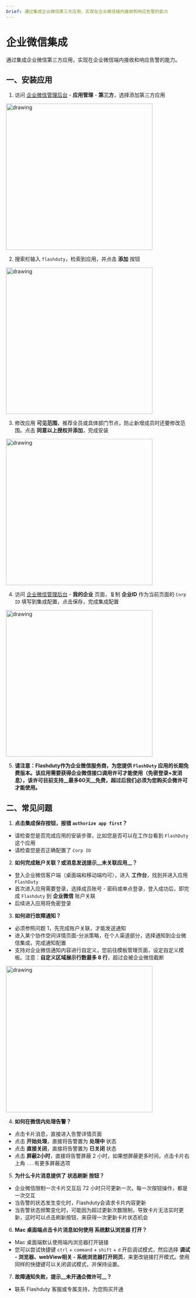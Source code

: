 ```yaml
---
brief: 通过集成企业微信第三方应用，实现在企业微信端内接收和响应告警的能力
---
```


# 企业微信集成

通过集成企业微信第三方应用，实现在企业微信端内接收和响应告警的能力。

## 一、安装应用

1. 访问 [企业微信管理后台](https://work.weixin.qq.com/wework_admin/frame#apps) - __应用管理__ - __第三方__，选择添加第三方应用

<img src="https://fc.3ti.site/zh/flashduty/mixin/instant_messaging/wecom/1.avif" alt="drawing" width="400"/>

2. 搜索栏输入 `flashduty`，检索到应用，并点击 __添加__ 按钮

<img src="https://fc.3ti.site/zh/flashduty/mixin/instant_messaging/wecom/2.avif" alt="drawing" width="400"/>

3. 修改应用 __可见范围__，推荐全员或具体部门节点，防止新增成员时还要修改范围。点击 __同意以上授权并添加__，完成安装

<img src="https://fc.3ti.site/zh/flashduty/mixin/instant_messaging/wecom/3.avif" alt="drawing" width="400"/>

4. 访问 [企业微信管理后台](https://work.weixin.qq.com/wework_admin/frame#apps) - __我的企业__ 页面，复制 __企业ID__ 作为当前页面的 `Corp ID` 填写到集成配置，点击保存，完成集成配置

<img src="https://fc.3ti.site/zh/flashduty/mixin/instant_messaging/wecom/4.avif" alt="drawing" width="400"/>

5. **请注意：Flashduty作为企业微信服务商，为您提供 `FlashDuty` 应用的长期免费版本。该应用需要获得企业微信接口调用许可才能使用（免密登录+发消息），该许可目前支持__最多60天__免费，超过后我们必须为您购买企微许可才能使用。**

## 二、常见问题

1. **点击集成保存按钮，报错 `authorize app first`？**

- 请检查您是否完成应用的安装步骤，比如您是否可以在工作台看到 `FlashDuty` 这个应用
- 请检查您是否正确配置了 `Corp ID`

2. **如何完成账户关联？或消息发送提示__未关联应用__？**

- 登入企业微信客户端（桌面端和移动端均可），进入 __工作台__，找到并进入应用 `FlashDuty`
- 首次进入应用需要登录，选择成员账号 - 密码或单点登录，登入成功后，即完成 `Flashduty` 到 __企业微信__ 账户关联
- 后续进入应用将免密登录

3. **如何进行故障通知？**

- 必须参照问题 1，先完成账户关联，才能发送通知
- 进入某个协作空间详情页面-分派策略，在个人渠道部分，选择通知到企业微信集成，完成通知配置
- 支持对企业微信通知内容进行自定义，您前往模板管理页面，设定自定义模板。注意：**自定义区域展示行数最多 8 行**，超过会被企业微信截断

<img src="https://fc.3ti.site/zh/flashduty/mixin/instant_messaging/wecom/5.avif" alt="drawing" width="400"/>

4. **如何在微信内处理告警？**

- 点击卡片消息，直接进入告警详情页面
- 点击 __开始处理__，直接将告警置为 __处理中__ 状态
- 点击 __直接关闭__，直接将告警置为 __已关闭__ 状态
- 点击 __屏蔽2小时__，直接将告警屏蔽 2 小时，如果想屏蔽更多时间，点击卡片右上角 `...`有更多屏蔽选项

5. **为什么卡片消息提供了 __状态刷新__ 按钮？**

- 企业微信限制一次卡片交互后 72 小时只可更新一次。每一次按钮操作，都是一次交互
- 当告警的状态发生变化时，Flashduty会请求卡片内容更新
- 当告警状态频繁变化时，可能因为超过更新次数限制，导致卡片无法实时更新，这时可以点击刷新按钮，来获得一次更新卡片状态机会

6. **Mac 桌面端点击卡片消息如何使用 __系统默认浏览器__ 打开？**

- Mac 桌面端默认使用端内浏览器打开链接
- 您可以尝试快捷键 `ctrl` + `command` + `shift` + `d` 开启调试模式，然后选择 __调试 - 浏览器、webView相关 - 系统浏览器打开网页__，来更改链接打开模式。使用同样的快捷键可以关闭调试模式，并保持设置。

7. **故障通知失败，提示__未开通企微许可__？**

- 联系 Flashduty 客服或专属支持，为您购买开通